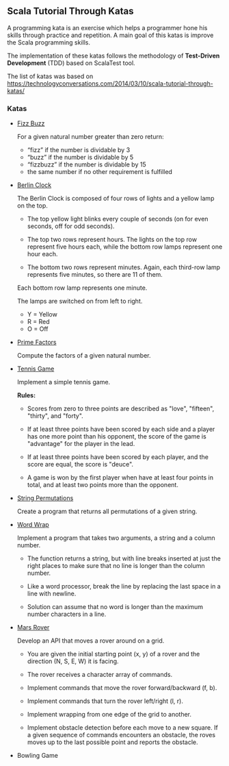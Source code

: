 ## Scala Tutorial Through Katas

A programming kata is an exercise which helps a programmer hone his skills through practice and repetition. 
A main goal of this katas is improve the Scala programming skills.

The implementation of these katas follows the methodology of **Test-Driven Development** (TDD) based on ScalaTest tool.

The list of katas was based on https://technologyconversations.com/2014/03/10/scala-tutorial-through-katas/

### Katas

- [Fizz Buzz](src/main/scala/FizzBuzzKata.scala)
  
  For a given natural number greater than zero return:
    - “fizz” if the number is dividable by 3
    - “buzz” if the number is dividable by 5
    - “fizzbuzz” if the number is dividable by 15
    - the same number if no other requirement is fulfilled
    

- [Berlin Clock](src/main/scala/BerlinClockKata.scala)
  
    The Berlin Clock is composed of four rows of lights and a yellow lamp on the top.
    - The top yellow light blinks every couple of seconds (on for even seconds, off for odd seconds). 
      
    - The top two rows represent hours. The lights on the top row represent five hours each, while the bottom row lamps
    represent one hour each.
    - The bottom two rows represent minutes. Again, each third-row lamp represents five minutes, so there are 11 of them.
    
    Each bottom row lamp represents one minute.
    
    The lamps are switched on from left to right. 
    - Y = Yellow
    - R = Red
    - O = Off
  

- [Prime Factors](src/main/scala/PrimeFactorsKata.scala)
  
    Compute the factors of a given natural number.


- [Tennis Game](src/main/scala/TennisGameKata.scala)
  
    Implement a simple tennis game.
    
  **Rules:**
  - Scores from zero to three points are described as "love", "fifteen", "thirty", and "forty".
  - If at least three points have been scored by each side and a player has one more point than
      his opponent, the score of the game is "advantage" for the player in the lead.
    
  - If at least three points have been scored by each player, and the score are equal, the score
      is "deuce".
    
  - A game is won by the first player when have at least four points in total, and at least two points
      more than the opponent.


- [String Permutations](src/main/scala/StringPermutationKata.scala)
  
  Create a program that returns all permutations of a given string.
  

- [Word Wrap](src/main/scala/WordWrapKata.scala)
  
  Implement a program that takes two arguments, a string and a column number.  
  
  - The function returns a string, but with line breaks inserted at just the right places to make sure that no line
  is longer than the column number.
    
  - Like a word processor, break the line by replacing the last space in a line with newline.
 
  - Solution can assume that no word is longer than the maximum number characters in a line.


- [Mars Rover](src/main/scala/MarsRoverKata.scala)
  
  Develop an API that moves a rover around on a grid.
  
  - You are given the initial starting point (x, y) of a rover and the direction (N, S, E, W) it is facing.
  
  - The rover receives a character array of commands.
  
  - Implement commands that move the rover forward/backward (f, b).
  
  - Implement commands that turn the rover left/right (l, r).
  
  - Implement wrapping from one edge of the grid to another.
  
  - Implement obstacle detection before each move to a new square. If a given sequence of commands encounters an 
  obstacle, the roves moves up to the last possible point and reports the obstacle.
  


- Bowling Game

